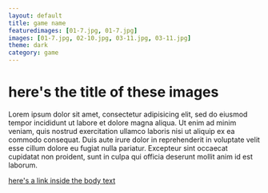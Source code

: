```yaml
---
layout: default
title: game name
featuredimages: [01-7.jpg, 01-7.jpg]
images: [01-7.jpg, 02-10.jpg, 03-11.jpg, 03-11.jpg]
theme: dark
category: game
---
```


# here's the title of these images

Lorem ipsum dolor sit amet, consectetur adipisicing elit, sed do eiusmod
tempor incididunt ut labore et dolore magna aliqua. Ut enim ad minim veniam,
quis nostrud exercitation ullamco laboris nisi ut aliquip ex ea commodo
consequat. Duis aute irure dolor in reprehenderit in voluptate velit esse
cillum dolore eu fugiat nulla pariatur. Excepteur sint occaecat cupidatat non
proident, sunt in culpa qui officia deserunt mollit anim id est laborum.

[here's a link inside the body text](http://nathanwentworth.co)